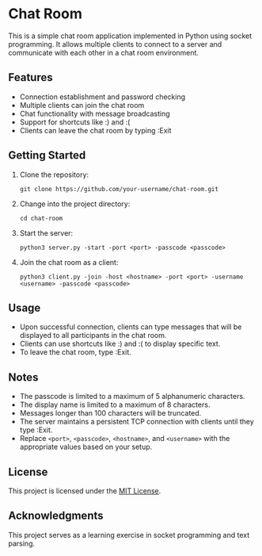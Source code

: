 # Chat Room

This is a simple chat room application implemented in Python using socket programming. It allows multiple clients to connect to a server and communicate with each other in a chat room environment.

## Features

- Connection establishment and password checking
- Multiple clients can join the chat room
- Chat functionality with message broadcasting
- Support for shortcuts like :) and :(
- Clients can leave the chat room by typing :Exit

## Getting Started

1. Clone the repository:

   ```shell
   git clone https://github.com/your-username/chat-room.git
   ```

2. Change into the project directory:

   ```shell
   cd chat-room
   ```

3. Start the server:

   ```shell
   python3 server.py -start -port <port> -passcode <passcode>
   ```

4. Join the chat room as a client:

   ```shell
   python3 client.py -join -host <hostname> -port <port> -username <username> -passcode <passcode>
   ```

## Usage

- Upon successful connection, clients can type messages that will be displayed to all participants in the chat room.
- Clients can use shortcuts like :) and :( to display specific text.
- To leave the chat room, type :Exit.

## Notes

- The passcode is limited to a maximum of 5 alphanumeric characters.
- The display name is limited to a maximum of 8 characters.
- Messages longer than 100 characters will be truncated.
- The server maintains a persistent TCP connection with clients until they type :Exit.
- Replace `<port>`, `<passcode>`, `<hostname>`, and `<username>` with the appropriate values based on your setup.


## License

This project is licensed under the [MIT License](LICENSE).

## Acknowledgments

This project serves as a learning exercise in socket programming and text parsing.
